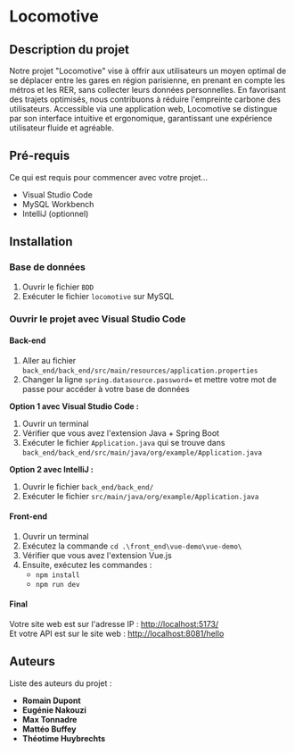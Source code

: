 # Locomotive

## Description du projet

Notre projet "Locomotive" vise à offrir aux utilisateurs un moyen optimal de se déplacer entre les gares en région parisienne, en prenant en compte les métros et les RER, sans collecter leurs données personnelles. En favorisant des trajets optimisés, nous contribuons à réduire l'empreinte carbone des utilisateurs. Accessible via une application web, Locomotive se distingue par son interface intuitive et ergonomique, garantissant une expérience utilisateur fluide et agréable.

## Pré-requis

Ce qui est requis pour commencer avec votre projet...

- Visual Studio Code
- MySQL Workbench
- IntelliJ (optionnel)

## Installation

### Base de données

1. Ouvrir le fichier `BDD`
2. Exécuter le fichier `locomotive` sur MySQL

### Ouvrir le projet avec Visual Studio Code

#### Back-end

1. Aller au fichier `back_end/back_end/src/main/resources/application.properties`
2. Changer la ligne `spring.datasource.password=` et mettre votre mot de passe pour accéder à votre base de données

**Option 1 avec Visual Studio Code :**

1. Ouvrir un terminal
2. Vérifier que vous avez l'extension Java + Spring Boot
3. Exécuter le fichier `Application.java` qui se trouve dans `back_end/back_end/src/main/java/org/example/Application.java`

**Option 2 avec IntelliJ :**

1. Ouvrir le fichier `back_end/back_end/`
2. Exécuter le fichier `src/main/java/org/example/Application.java`

#### Front-end

1. Ouvrir un terminal
2. Exécutez la commande `cd .\front_end\vue-demo\vue-demo\`
3. Vérifier que vous avez l'extension Vue.js
4. Ensuite, exécutez les commandes :
   - `npm install`
   - `npm run dev`

#### Final

Votre site web est sur l'adresse IP : [http://localhost:5173/](http://localhost:5173/)  
Et votre API est sur le site web : [http://localhost:8081/hello](http://localhost:8081/hello)

## Auteurs

Liste des auteurs du projet :

- **Romain Dupont**
- **Eugénie Nakouzi**
- **Max Tonnadre**
- **Mattéo Buffey**
- **Théotime Huybrechts**
